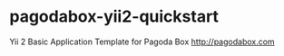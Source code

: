pagodabox-yii2-quickstart
=========================

Yii 2 Basic Application Template for Pagoda Box http://pagodabox.com
